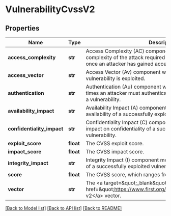 # VulnerabilityCvssV2

## Properties
Name | Type | Description | Notes
------------ | ------------- | ------------- | -------------
**access_complexity** | **str** | Access Complexity (AC) component which measures the complexity of the attack required to exploit the vulnerability once an attacker has gained access to the target system.  | Access Complexity       | Description                                                              |  | ----------------------- | ------------------------------------------------------------------------ |  | High (&#x60;\&quot;H\&quot;&#x60;)            | Specialized access conditions exist.                                     |  | Medium (&#x60;\&quot;M\&quot;&#x60;)          | The access conditions are somewhat specialized.                          |  | Low (&#x60;\&quot;L\&quot;&#x60;)             | Specialized access conditions or extenuating circumstances do not exist. | | [optional] 
**access_vector** | **str** | Access Vector (Av) component which reflects how the vulnerability is exploited.  | Access Vector              | Description |  | -------------------------- | ----------- |  | Local (&#x60;\&quot;L\&quot;&#x60;)              | A vulnerability exploitable with only local access requires the attacker to have either physical access to the vulnerable system or a local (shell) account. |  | Adjacent Network (&#x60;\&quot;A\&quot;&#x60;)   | A vulnerability exploitable with adjacent network access requires the attacker to have access to either the broadcast or collision domain of the vulnerable software. |  | Network (&#x60;\&quot;N\&quot;&#x60;)            | A vulnerability exploitable with network access means the vulnerable software is bound to the network stack and the attacker does not require local network access or local access. Such a vulnerability is often termed \&quot;remotely exploitable\&quot;. |   | [optional] 
**authentication** | **str** | Authentication (Au) component which measures the number of times an attacker must authenticate to a target in order to exploit a vulnerability.  | Authentication       | Description |  | -------------------- | ----------- |  | Multiple (&#x60;\&quot;M\&quot;&#x60;)     | Exploiting the vulnerability requires that the attacker authenticate two or more times, even if the same credentials are used each time. |  | Single (&#x60;\&quot;S\&quot;&#x60;)       | The vulnerability requires an attacker to be logged into the system.                                                                     |  | None (&#x60;\&quot;N\&quot;&#x60;)         | Authentication is not required to exploit the vulnerability.                                                                             | | [optional] 
**availability_impact** | **str** | Availability Impact (A) component which measures the impact to availability of a successfully exploited vulnerability.  | Availability Impact        | Description  |  | -------------------------- | ------------ |  | None (&#x60;\&quot;N\&quot;&#x60;)               | There is no impact to the availability of the system. |  | Partial (&#x60;\&quot;P\&quot;&#x60;)            | There is reduced performance or interruptions in resource availability. |  | Complete (&#x60;\&quot;C\&quot;&#x60;)           | There is a total shutdown of the affected resource. The attacker can render the resource completely unavailable. | | [optional] 
**confidentiality_impact** | **str** | Confidentiality Impact (C) component which measures the impact on confidentiality of a successfully exploited vulnerability.  | Confidentiality Impact     | Description  |  | -------------------------- | ------------ |  | None (&#x60;\&quot;N\&quot;&#x60;)               | There is no impact to the confidentiality of the system. |  | Partial (&#x60;\&quot;P\&quot;&#x60;)            | There is considerable informational disclosure. Access to some system files is possible, but the attacker does not have control over what is obtained, or the scope of the loss is constrained. |  | Complete (&#x60;\&quot;C\&quot;&#x60;)           | There is total information disclosure, resulting in all system files being revealed. The attacker is able to read all of the system&#x27;s data (memory, files, etc.) |  | [optional] 
**exploit_score** | **float** | The CVSS exploit score. | [optional] 
**impact_score** | **float** | The CVSS impact score. | [optional] 
**integrity_impact** | **str** | Integrity Impact (I) component measures the impact to integrity of a successfully exploited vulnerability.  | Integrity Impact           | Description  |  | -------------------------- | ------------ |  | None (&#x60;\&quot;N\&quot;&#x60;)               | There is no impact to the integrity of the system. |  | Partial (&#x60;\&quot;P\&quot;&#x60;)            | Modification of some system files or information is possible, but the attacker does not have control over what can be modified, or the scope of what the attacker can affect is limited. |  | Complete (&#x60;\&quot;C\&quot;&#x60;)           | There is a total compromise of system integrity. There is a complete loss of system protection, resulting in the entire system being compromised. The attacker is able to modify any files on the target system. | | [optional] 
**score** | **float** | The CVSS score, which ranges from 0-10. | [optional] 
**vector** | **str** | The &lt;a target&#x3D;\&quot;_blank\&quot; href&#x3D;\&quot;https://www.first.org/cvss/v2/guide\&quot;&gt;CVSS v2&lt;/a&gt; vector. | [optional] 

[[Back to Model list]](../README.md#documentation-for-models) [[Back to API list]](../README.md#documentation-for-api-endpoints) [[Back to README]](../README.md)

